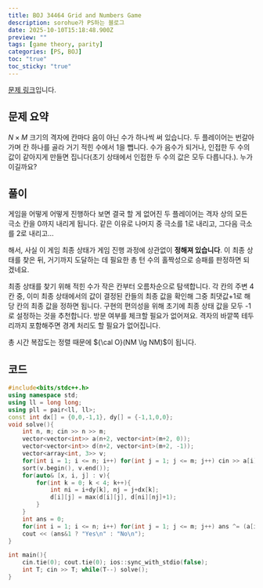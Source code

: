 ```yaml
---
title: BOJ 34464 Grid and Numbers Game
description: sorohue가 PS하는 블로그
date: 2025-10-10T15:18:48.900Z
preview: ""
tags: [game theory, parity]
categories: [PS, BOJ]
toc: "true"
toc_sticky: "true"
---
```


[문제 링크](https://www.acmicpc.net/problem/34464)입니다.

## 문제 요약

$N \times M$ 크기의 격자에 칸마다 음이 아닌 수가 하나씩 써 있습니다. 두 플레이어는 번갈아 가며 칸 하나를 골라 거기 적힌 수에서 1을 뺍니다. 수가 음수가 되거나, 인접한 두 수의 값이 같아지게 만들면 집니다(초기 상태에서 인접한 두 수의 값은 모두 다릅니다.). 누가 이길까요?

## 풀이

게임을 어떻게 어떻게 진행하다 보면 결국 할 게 없어진 두 플레이어는 격자 상의 모든 극소 칸을 0까지 내리게 됩니다. 같은 이유로 나머지 중 극소를 1로 내리고, 그다음 극소를 2로 내리고...

해서, 사실 이 게임 최종 상태가 게임 진행 과정에 상관없이 **정해져 있습니다**. 이 최종 상태를 찾은 뒤, 거기까지 도달하는 데 필요한 총 턴 수의 홀짝성으로 승패를 판정하면 되겠네요.

최종 상태를 찾기 위해 적힌 수가 작은 칸부터 오름차순으로 탐색합니다. 각 칸의 주변 4칸 중, 이미 최종 상태에서의 값이 결정된 칸들의 최종 값을 확인해 그중 최댓값+1로 해당 칸의 최종 값을 정하면 됩니다. 구현의 편의성을 위해 초기에 최종 상태 값을 모두 -1로 설정하는 것을 추천합니다. 방문 여부를 체크할 필요가 없어져요. 격자의 바깥쪽 테두리까지 포함해주면 경계 처리도 할 필요가 없어집니다.

총 시간 복잡도는 정렬 때문에 ${\cal O}(NM \lg NM)$이 됩니다.

## 코드

```cpp
#include<bits/stdc++.h>
using namespace std;
using ll = long long;
using pll = pair<ll, ll>;
const int dx[] = {0,0,-1,1}, dy[] = {-1,1,0,0};
void solve(){
	int n, m; cin >> n >> m;
	vector<vector<int>> a(n+2, vector<int>(m+2, 0));
	vector<vector<int>> d(n+2, vector<int>(m+2, -1));
	vector<array<int, 3>> v;
	for(int i = 1; i <= n; i++) for(int j = 1; j <= m; j++) cin >> a[i][j], v.push_back({a[i][j], i, j});
	sort(v.begin(), v.end());
	for(auto& [x, i, j] : v){
		for(int k = 0; k < 4; k++){
			int ni = i+dy[k], nj = j+dx[k];
			d[i][j] = max(d[i][j], d[ni][nj]+1); 
		}
	}
	int ans = 0;
	for(int i = 1; i <= n; i++) for(int j = 1; j <= m; j++) ans ^= (a[i][j]-d[i][j]);
	cout << (ans&1 ? "Yes\n" : "No\n");
}

int main(){
	cin.tie(0); cout.tie(0); ios::sync_with_stdio(false);
	int T; cin >> T; while(T--) solve();
}
```